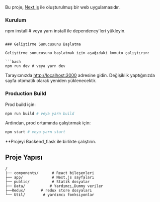 Bu proje, [Next.js](https://nextjs.org/) ile oluşturulmuş bir web uygulamasıdır.

### Kurulum

npm install # veya yarn install ile dependency'leri yükleyin.

````

### Geliştirme Sunucusunu Başlatma

Geliştirme sunucusunu başlatmak için aşağıdaki komutu çalıştırın:

```bash
npm run dev # veya yarn dev
````

Tarayıcınızda [http://localhost:3000](http://localhost:3000) adresine gidin. Değişiklik yaptığınızda sayfa otomatik olarak yeniden yüklenecektir.

### Production Build

Prod build için:

```bash
npm run build # veya yarn build
```

Ardından, prod ortamında çalıştırmak için:

```bash
npm start # veya yarn start
```

\*\*Projeyi Backend_flask ile birlikte çalıştırın.

## Proje Yapısı

```plaintext
/
├── components/      # React bileşenleri
├── app/          	 # Next.js sayfaları
├── public/          # Statik dosyalar
├── Data/           # Yardımcı,Dummy veriler
├──Redux/   	# redux store dosyaları
└── Util/    	 # yardımcı fonksiyonlar
```
